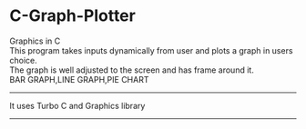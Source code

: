 # C-Graph-Plotter
Graphics in C<br>
This program takes inputs dynamically from user and plots a graph in users choice.<br> 
The graph is well adjusted to the screen and has frame around it.<br>
BAR GRAPH,LINE GRAPH,PIE CHART
<hr>
 It uses Turbo C and Graphics library
<hr>
 
